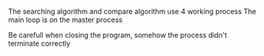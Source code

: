 The searching algorithm and compare algorithm use 4 working process
The main loop is on the master process

Be carefull when closing the program, somehow the process didn't terminate correctly
